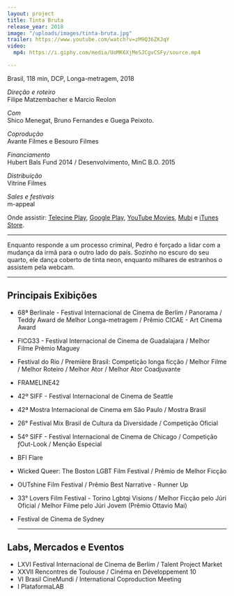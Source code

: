 ```yaml
---
layout: project
title: Tinta Bruta
release_year: 2018
image: "/uploads/images/tinta-bruta.jpg"
trailer: https://www.youtube.com/watch?v=zM9Q36ZKJqY
video:
  mp4: https://i.giphy.com/media/UoMK6XjMeSJCgvCSFy/source.mp4

---
```

Brasil, 118 min, DCP, Longa-metragem, 2018

_Direção e roteiro_  
Filipe Matzembacher e Marcio Reolon

_Com_  
Shico Menegat, Bruno Fernandes e Guega Peixoto.

_Coprodução_  
Avante Filmes e Besouro Filmes

_Financiamento_  
Hubert Bals Fund 2014 / Desenvolvimento, MinC B.O. 2015

_Distribuição_  
Vitrine Filmes

_Sales e festivais_  
m-appeal

Onde assistir: [Telecine Play](https://www.telecineplay.com.br/filme/Tinta_Bruta_14272), [Google Play](https://www.telecineplay.com.br/filme/Tinta_Bruta_14272), [YouTube Movies](https://www.youtube.com/watch?v=qOOk51Uhxl4), [Mubi](https://mubi.com/pt/films/hard-paint) e [iTunes Store](https://itunes.apple.com/br/movie/tinta-bruta/id1454489881).

***

Enquanto responde a um processo criminal, Pedro é forçado a lidar com a mudança da irmã para o outro lado do país. Sozinho no escuro do seu quarto, ele dança coberto de tinta neon, enquanto milhares de estranhos o assistem pela webcam.

***

## Principais Exibições

* 68ª Berlinale - Festival Internacional de Cinema de Berlim / Panorama / Teddy Award de Melhor Longa-metragem / Prêmio CICAE - Art Cinema Award
* FICG33 - Festival Internacional de Cinema de Guadalajara / Melhor Filme Prêmio Maguey
* Festival do Rio / Première Brasil: Competição longa ficção / Melhor Filme / Melhor Roteiro / Melhor Ator / Melhor Ator Coadjuvante
* FRAMELINE42
* 42º SIFF - Festival Internacional de Cinema de Seattle
* 42ª Mostra Internacional de Cinema em São Paulo / Mostra Brasil
* 26° Festival Mix Brasil de Cultura da Diversidade / Competição Oficial
* 54º SIFF - Festival Internacional de Cinema de Chicago / Competição ƒOut-Look / Menção Especial
* BFI Flare
* Wicked Queer: The Boston LGBT Film Festival / Prêmio de Melhor Ficção
* OUTshine Film Festival / Prêmio Best Narrative - Runner Up
* 33° Lovers Film Festival - Torino Lgbtqi Visions / Melhor Ficção pelo Júri Oficial / Melhor Filme pelo Júri Jovem (Prêmio Ottavio Mai)
* Festival de Cinema de Sydney

  ***

 ## Labs, Mercados e Eventos
  * LXVI Festival Internacional de Cinema de Berlim / Talent Project Market
  * XXVII Rencontres de Toulouse / Cinéma en Développement 10
  * VI Brasil CineMundi / International Coproduction Meeting
  * I PlataformaLAB